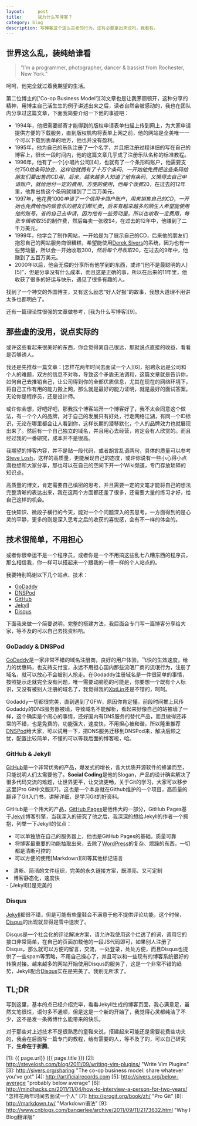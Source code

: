 ```yaml
---
layout:     post
title:      我为什么写博客？
category: blog
description: 写博客这个这么古老的行为，还有必要拿出来说吗，我看有。
---
```


## 世界这么乱，装纯给谁看

> "I’m a programmer, photographer, dancer & bassist from Rochester, New York."

呵呵，他完全就过着我期望的生活。

第二位博主的['Co-op Business Model'][3]文章也是让我茅厕顿开，这种分享的精神，用博主自己活生生的例子讲述出来之后，读者自然会被感动的，我也在团队内分享过这篇文章，下面我简要介绍一下他的事迹吧：

* 1994年，他把需要邮寄才能得到的版权申请表单扫描上传到网上，为大家申请提供方便的下载服务，直到版权机构将表单上网之前，他的网站是全美唯一一个可以下载到表单的地方，他也并没有盈利。
* 1995年，他为自己的乐队注册了一个名字，并且把注册过程详细的写在自己的博客上，很长一段时间内，他的这篇文章几乎成了注册乐队名称的标准教程。
* 1996年，他有了一个[小唱片公司][4]，也就有了一个条形码账户，他需要支付$750给条码协会，这样他就拥有了十万个条码，一开始他免费把这些条码给朋友们要出售的CD用，后来，越来越多人知道了他有条码，又懒得去自己申请账户，就给他付一定的费用，方便的使用，他每个收费$20，在过去的12年里，他靠出售这个条码就赚到了二百万美元。
* 1997年，他花费$1000申请了一个信用卡商户账户，用来销售自己的CD，一开始也免费给他的做音乐的朋友们帮忙卖，后来有越来越多的陌生人希望能使用他的账号，省的自己去申请，因为他有一些劳动量，所以也收取一定费用，每张专辑收取$35的制作费，然后每卖一张收$4，在过去的12年中，他赚到了二千万美元。
* 1999年，他学会了制作网站，一开始是为了展示自己的CD，后来他的朋友们抱怨自己的网站服务商很糟糕，希望能使用[Derek Sivers][]的系统，因为也有一些劳动量，所以会一开始收取$300，然后每个月收取$20，在过去的9年中，他赚到了五百万美元。
* 2000年以后，他会无偿的分享所有他学到的东西，或许“[他不是最聪明的人][5]”，但是分享没有什么成本，而且这是正确的事，所以在后来的11年里，他收获了很多的好运与快乐，遇见了很多有趣的人。

找到了一个神交的外国博主，又有这么励志“好人好报”的故事，我想大道理不用讲太多也都明白了。

还有一篇理论性很强的文章做参考，[我为什么写博客][9]。

## 那些虚的没用，说点实际的

或许这些看起来很美好的东西，你会觉得离自己很远，那就说点直接的收益，看看是否够诱人。

我还是先推荐一篇文章：[怎样花两年时间去面试一个人][6]，招聘永远是公司和个人的难题，双方的信息不对称，导致这个矛盾无法调和，这篇文章就是告诉你，如何自己去推销自己，让公司得到你的全部优质信息，尤其在现在的网络环境下，将自己工作有用的能力搬上网，那么就是最好的能力证明，就是最好的面试答案。无论你是程序员，还是设计师。

或许你会想，好吧好吧，那我找个博客站开一个博客好了，我不太会同意这个做法，有一个个人的品牌，对于自己的发展只有好处，行走网络江湖，有同一个ID标识，无论在哪里都会让人看到你，这样长期的潜移默化，个人的品牌效力也就展现出来了。然后有一个自己独立的域名，并且用心去经营，肯定会有人欣赏的。而且经过我的一番研究，成本并不是很高。

我期望的博客内容，并不是贴一段代码，或者胡言乱语两句，具体的质量可以参考[Steve Losh]，这样的高质量，更能展现自己的态度，或许你说有一些小心得小点滴也想和大家分享，那也可以在自己的空间下开一个Wiki频道，专门存放琐碎的知识点。

高质量的博文，肯定需要自己缜密的思考，并且需要一定的文笔才能将自己的想法完整清晰的表达出来，我在这两个方面都还差了很多，还需要大量的练习才好，给自己这样的机会。

在快知识、微段子横行的今天，能对一个个问题深入的去思考，一方面得到的是心灵的平静，更多的则是深入思考之后的收获的喜悦感，会有不一样的体会的。

## 技术很简单，不用担心

或者你很幸运不是一个程序员，或者你是一个不用搞这些乱七八糟东西的程序员，那么相信我，你一样可以搭起来一个跟我的一模一样的个人站点的。

我要特别鸣谢以下几个站点、技术：

* [GoDaddy][]
* [DNSPod][]
* [GitHub][]
* [Jekyll][]
* [Disqus][]

下面我来做一个简要说明，完整的搭建方法，我后面会专门写一篇博客分享给大家，等不及的可以自己去找资料哈。

### GoDaddy & DNSPod

[GoDaddy][]是一家非常不错的域名注册商，良好的用户体验，飞快的生效速度，给力的优惠码，也支持支付宝，永远不用担心国内那些流氓厂商的流氓行为，注册了域名，就可以放心不会被别人抢走。在Godaddy注册域名是一件很简单的事情，按照提示走就完全没有问题，唯一需要动脑筋的可能是，你要想一个既有个人标识，又没有被别人注册的域名了，我觉得我的[XbtLin][]还是不错的，呵呵。

Godaddy一切都很完美，直到遇到了GFW，原因你肯定懂。前段时间推上风传Godaddy的DNS服务器被墙，导致域名不能解析，看起来好像自己的站被墙了一样，这个确实是个闹心的事情，还好国内有DNS服务的替代产品，而且做得还非常的不错，也是免费的，功能强大，速度快，不用担心被和谐，所以隆重推荐[DNSPod][]给大家，可以试用一下，把DNS服务迁移到DNSPod来，解决后顾之忧，配置比较简单，不懂的可以等我后面的博客啦，哈。

### GitHub & Jekyll

[GitHub][]是一个非常优秀的产品，爆发式的增长，各大优质开源软件的蜂涌而至，只能说明人们太需要他了。**Social Coding**是他的Slogan，产品的设计确实解决了很多代码交流的难题，让世界更平，让交流更畅，关于Git的学习，大家可以移步这里[Pro Git中文版][7]，这也是一个本身就在Github维护的一个项目，高质量的翻译了Git入门书，讲解详细，是学习Git的好资料。

GitHub是一个伟大的产品，[GitHub Pages][]是他伟大的一部分，GitHub Pages基于[Jekyll][]博客引擎，当我深入的研究了他之后，我深深的想给Jekyll的作者一个拥抱，列举一下Jekyll的优点：

- 可以单独放在自己的服务器上，他也是GitHub Pages的基础，质量可靠
- 将博客最重要的功能抽取出来，去除了[WordPress][]的复杂、烦躁的东西，一切都是清晰可控的
- 可以方便的使用[Markdown][8]等其他标记语言
<li>清晰、简洁的文件组织，完美的永久链接方案，既漂亮、又可定制</li>
<li>博客静态化，速度快</li>
- [Jekyll][]是完美的

### Disqus

[Jekyll][]都很不错，但是可能有些童鞋会不满意于他不提供评论功能，这个时候，[Disqus][]的出现就显得是雪中送炭了。

Disqus是一个社会化的评论解决方案，请允许我使用这个烂透了的词，调用它的接口非常简单，在自己的页面加载他的一段JS代码即可，如果别人注册了Disqus，那么就可以方便的留言，交流，一处登录，处处方便，而且Disqus也提供了一些spam等策略，不用自己操心了，并且可以和一些现有的博客系统很好的转换对接。越来越多的网站开始使用Disqus的服务了，这是一个非常不错的趋势，Jekyll配合[Disqus][]实在是完美了。我别无所求了。

## TL;DR

写到这里，基本的点已经介绍完毕，看看Jekyll生成的博客页面，我心满意足，虽然文笔很烂，语句多不通顺，但是这是一个新的开始了，我觉得心灵都纯洁了不少，这不是发一条微博什么能带来的快乐。

对于那些对上述技术不是很熟悉的童鞋来说，搭建起来可能还是需要花费些功夫的，我会在后面写一篇专门的教程，给有需要的人，等不及了的，可以自己研究下，**生命在于折腾**。

[XbtLin]:    http://xbtlin.com  "XbtLin"
[Steve Losh]:   http://stevelosh.com/   "Steve Losh"
[Derek Sivers]: http://sivers.org/  "Derek Sivers"
[GoDaddy]:  http://godaddy.com  "Godaddy"
[GitHub]: http://github.com "Github:social coding"
[Jekyll]:   https://github.com/mojombo/jekyll
[Disqus]: http://disqus.com "Disqus"
[DNSPod]: http://dnspod.cn "DNSPod"
[GitHub Pages]: http://pages.github.com "GitHub Pages"
[WordPress]:    http://wordpress.org    "WordPress"
[1]:    {{ page.url}}  ({{ page.title }})
[2]:  http://stevelosh.com/blog/2011/09/writing-vim-plugins/ "Write Vim Plugins"
[3]: http://sivers.org/sharing   "The co-op business model: share whatever you've got"
[4]: http://artificialrecords.com
[5]: http://sivers.org/below-average    "probably below average"
[6]: http://mindhacks.cn/2011/11/04/how-to-interview-a-person-for-two-years/    "怎样花两年时间去面试一个人"
[7]: http://progit.org/book/zh/    "Pro Git"
[8]: http://markdown.tw/    "Markdown语法"
[9]: http://www.cnblogs.com/bangerlee/archive/2011/09/11/2173632.html   "Why I Blog翻译版"
